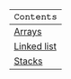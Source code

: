

<div align="center">

| **`𝙲𝚘𝚗𝚝𝚎𝚗𝚝𝚜`** |
| ---------- |
| [Arrays](https://github.com/devrath/studious-ds-adventure/tree/main/collection/Arrays) |
| [Linked list](https://github.com/devrath/studious-ds-adventure/tree/main/collection/LinkedList) |
| [Stacks](https://github.com/devrath/studious-ds-adventure/tree/main/collection/Stacks) |

</div>

